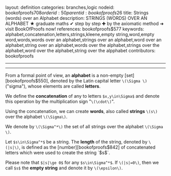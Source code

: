 layout: definition
categories: branches,logic
nodeid: bookofproofs$708
orderid: 50
parentid: bookofproofs$26
title: Strings (words) over an Alphabet
description: STRINGS (WORDS) OVER AN ALPHABET ★ graduate maths ✔ step by step ✚ by the axiomatic method ➜ visit BookOfProofs now!
references: bookofproofs$577
keywords: alphabet,concatenation,letters,strings,kleene,empty string,word,empty word,words,words over an alphabet,strings over an alphabet,word over an alphabet,string over an alphabet,words over the alphabet,strings over the alphabet,word over the alphabet,string over the alpphabet
contributors: bookofproofs

---


---

From a formal point of view, an **alphabet** is a non-empty [set][bookofproofs$550], denoted by the Latin capital letter `\(\Sigma \)` ("sigma"), whose elements are called **letters**.

We define the **concatenation** of any to letters `$x,y\in\Sigma$` and denote this operation by the multiplication sign "`\(\cdot\)`".

Using the concatenation, we can create **words**, also called **strings** `\(s\)` over the alphabet `\(\Sigma\)`.

We denote by `\(\Sigma^*\)` the set of all strings over the alphabet `\(\Sigma \)`.

Let `$s\in\Sigma^*$` be a string. The **length** of the string, denoted by `\(|s|\)`, is defined as the [number][bookofproofs$842] of concatenated letters which were used to create the string `$s$`.

Please note that `$|s|\ge 0$` for any `$s\in\Sigma^*$`. If `\(|s|=0\)`, then we call `$s$` the **empty string** and denote it by `\(\epsilon\)`.
